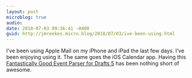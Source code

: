 ```yaml
---
layout: post
microblog: true
audio: 
date: 2018-07-03 09:36:41 -0400
guid: http://jmreekes.micro.blog/2018/07/03/ive-been-using.html
---
```

I’ve been using Apple Mail on my iPhone and iPad the last few days. I’ve been enjoying using it. The same goes the iOS Calendar app. Having this [Fantastically Good Event Parser for Drafts 5](https://polymaths.blog/2018/06/fantastically-good-event-parser-for-drafts-5) has been nothing short of awesome.
